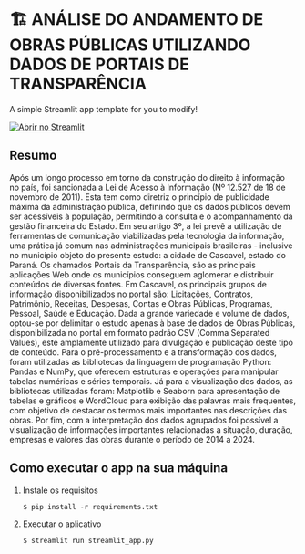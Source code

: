 # 🏗 ANÁLISE DO ANDAMENTO DE OBRAS PÚBLICAS UTILIZANDO DADOS DE PORTAIS DE TRANSPARÊNCIA

A simple Streamlit app template for you to modify!

[![Abrir no Streamlit](https://static.streamlit.io/badges/streamlit_badge_black_white.svg)](https://obras-publicas.streamlit.app/)

## Resumo

Após um longo processo em torno da construção do direito à informação no país, foi sancionada a Lei de Acesso à Informação (Nº 12.527 de 18 de novembro de 2011). Esta tem como diretriz o princípio de publicidade máxima da administração pública, definindo que os dados públicos devem ser acessíveis à população, permitindo a consulta e o acompanhamento da gestão financeira do Estado. Em seu artigo 3º, a lei prevê a utilização de ferramentas de comunicação viabilizadas pela tecnologia da informação, uma prática já comum nas administrações municipais brasileiras - inclusive no município objeto do presente estudo: a cidade de Cascavel, estado do Paraná. 
Os chamados Portais da Transparência, são as principais aplicações Web onde os municípios conseguem aglomerar e distribuir conteúdos de diversas fontes. Em Cascavel, os principais grupos de informação disponibilizados no portal são: Licitações, Contratos, Patrimônio, Receitas, Despesas, Contas e Obras Públicas, Programas, Pessoal, Saúde e Educação. Dada a grande variedade e volume de dados, optou-se por delimitar o estudo apenas à base de dados de Obras Públicas, disponibilizada no portal em formato padrão CSV (Comma Separated Values), este amplamente utilizado para divulgação e publicação deste tipo de conteúdo. 
Para o pré-processamento e a transformação dos dados, foram utilizadas as bibliotecas da linguagem de programação Python:  Pandas e NumPy, que oferecem estruturas e operações para manipular tabelas numéricas e séries temporais. Já para a visualização dos dados, as bibliotecas utilizadas foram: Matplotlib e Seaborn para apresentação de tabelas e gráficos e WordCloud para exibição das palavras mais frequentes, com objetivo de destacar os termos mais importantes nas descrições das obras. Por fim, com a interpretação dos dados agrupados foi possível a visualização de informações importantes relacionadas a situação, duração, empresas e valores das obras durante o período de 2014 a 2024.


## Como executar o app na sua máquina

1. Instale os requisitos

   ```
   $ pip install -r requirements.txt
   ```

2. Executar o aplicativo

   ```
   $ streamlit run streamlit_app.py
   ```
